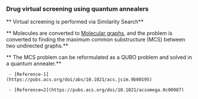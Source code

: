 ### Drug virtual screening using quantum annealers
 ** Virtual screening is performed via Similarity Search**
 
 ** Molecules are converted to [Molecular graphs](https://en.wikipedia.org/wiki/Molecular_graph), and the problem is converted to finding the maximum common substructure (MCS) between two undirected graphs.**
 
 ** The MCS problem can be reformulated as a QUBO problem and solved in a quantum annealer.**
     
     - [Reference-1](https://pubs.acs.org/doi/abs/10.1021/acs.jcim.9b00195)
     
     - [Reference=2](https://pubs.acs.org/doi/10.1021/acsomega.0c00987)
